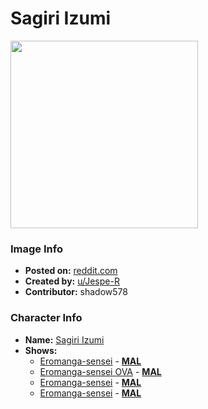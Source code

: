 # Sagiri Izumi

<img src="https://raw.githubusercontent.com/shadow578/Project-Padoru/master/Padoru/U_Jespe-R/eromanga-sensei-sagiri-izumi.png" height="300">

### Image Info
* **Posted on:**     [reddit.com](https://www.reddit.com/r/Padoru/comments/eqjsda/daily_padoru_18_sagiri_eromanga_sensei/)
* **Created by:**    [u/Jespe-R](https://github.com/shadow578/Project-Padoru/blob/master/table-of-contents/creators/uJespeR.md)
* **Contributor:**   shadow578

### Character Info
* **Name:**   [Sagiri Izumi](https://myanimelist.net/character/100993)
* **Shows:**
  * [Eromanga-sensei](https://github.com/shadow578/Project-Padoru/blob/master/table-of-contents/shows/Eromangasensei.md) - [__MAL__](https://myanimelist.net/anime/32901/Eromanga-sensei)
  * [Eromanga-sensei OVA](https://github.com/shadow578/Project-Padoru/blob/master/table-of-contents/shows/EromangasenseiOVA.md) - [__MAL__](https://myanimelist.net/anime/36792/Eromanga-sensei_OVA)
  * [Eromanga-sensei](https://github.com/shadow578/Project-Padoru/blob/master/table-of-contents/shows/Eromangasensei.md) - [__MAL__](https://myanimelist.net/manga/63271/Eromanga-sensei)
  * [Eromanga-sensei](https://github.com/shadow578/Project-Padoru/blob/master/table-of-contents/shows/Eromangasensei.md) - [__MAL__](https://myanimelist.net/manga/72989/Eromanga-sensei)


